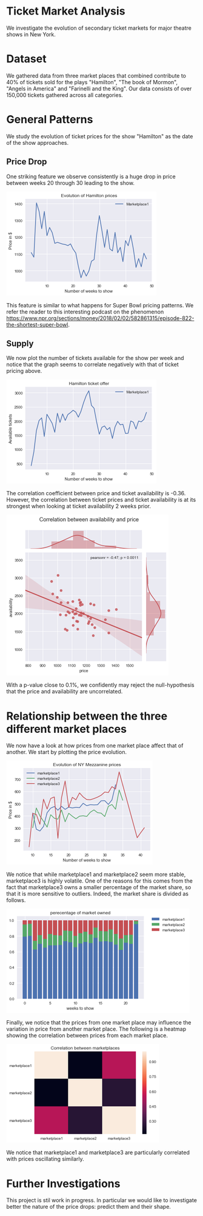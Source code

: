 # Ticket Market Analysis

We investigate the evolution of secondary ticket markets for major theatre shows in New York.

# Dataset

We gathered data from three market places that combined contribute to 40\% of tickets sold for the plays "Hamilton", "The book of Mormon", "Angels in America" and "Farinelli and the King". Our data consists of over 150,000 tickets gathered across all categories.  

# General Patterns
We study the evolution of ticket prices for the show "Hamilton" as the date of the show approaches.

## Price Drop

One striking feature we observe consistently is a huge drop in price between weeks 20 through 30 leading to the show.

![Evolution of Hamilton prices](images/evolutionhamiltonprices.png)

This feature is similar to what happens for Super Bowl pricing patterns. We refer the reader to this interesting podcast on the phenomenon https://www.npr.org/sections/money/2018/02/02/582861315/episode-822-the-shortest-super-bowl.

## Supply

We now plot the number of tickets available for the show per week and notice that the graph seems to correlate negatively with that of ticket pricing above.

![Hamilton Ticket Offer](images/hamiltonticketoffer.png)

The correlation coefficient between price and ticket availability is -0.36. However, the correlation between ticket prices and ticket availability is at its strongest when looking at ticket availability 2 weeks prior. 

![Correlation two weeks prior](images/correlation2weeksprior.png)

With a p-value close to 0.1\%, we confidently may reject the null-hypothesis that the price and availability are uncorrelated.

# Relationship between the three different market places 

We now have a look at how prices from one market place affect that of another. We start by plotting the price evolution.

![Price Evolution](images/prices.png)

We notice that while marketplace1 and marketplace2 seem more stable, marketplace3 is highly volatile. One of the reasons for this comes from the fact that marketplace3 owns a smaller percentage of the market share, so that it is more sensitive to outliers. Indeed, the market share is divided as follows.

![Market share](images/marketshare.png)

Finally, we notice that the prices from one market place may influence the variation in price from another market place. The following is a heatmap showing the correlation between prices from each market place.

![Correlation between marketplaces](images/correlation.png)

We notice that marketplace1 and marketplace3 are particularly correlated with prices oscillating similarly.

# Further Investigations

This project is stil work in progress. In particular we would like to investigate better the nature of the price drops: predict them and their shape.







